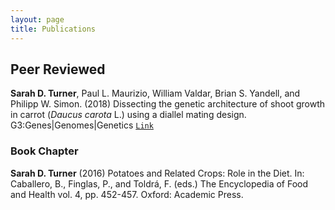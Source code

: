 ```yaml
---
layout: page
title: Publications
---
```


## Peer Reviewed
**Sarah D. Turner**, Paul L. Maurizio, William Valdar, Brian S. Yandell, and Philipp W. Simon. (2018) 
Dissecting the genetic architecture of shoot growth in carrot (_Daucus carota_ L.) using a diallel mating design. 
G3:Genes|Genomes|Genetics [`Link`](http://www.g3journal.org/content/8/2/411) 

### Book Chapter
**Sarah D. Turner** (2016) Potatoes and Related Crops: Role in the Diet. 
In: Caballero, B., Finglas, P., and Toldrá, F. (eds.) The Encyclopedia of Food and Health vol. 4, pp. 452-457. Oxford: Academic Press.
